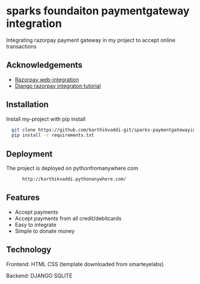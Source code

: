 
# sparks foundaiton paymentgateway integration

Integrating razorpay payment gateway in my project to accept online transactions






## Acknowledgements


 - [Razorpay web-integration](https://razorpay.com/docs/payments/payment-gateway/web-integration/standard/)
 - [Django razorpay integraton tutorial ](https://www.youtube.com/watch?v=oo1YiqhZzzQ)
 
  


## Installation

Install my-project with pip install

```bash
  git clone https://github.com/karthikvaddi-git/sparks-paymentgatewayintegration.git
  pip install -r requirements.txt
```
    
## Deployment

The project is deployed on pythonfromanywhere.com

```bash
      http://karthikvaddi.pythonanywhere.com/
```


## Features

- Accept payments
- Accept payments from all credit/debitcards
- Easy to integrate
- Simple to donate money


## Technology 

Frontend:
 HTML 
 CSS 
 (template downloaded from smarteyelabs)

Backend:
 DJANGO
 SQLITE 

